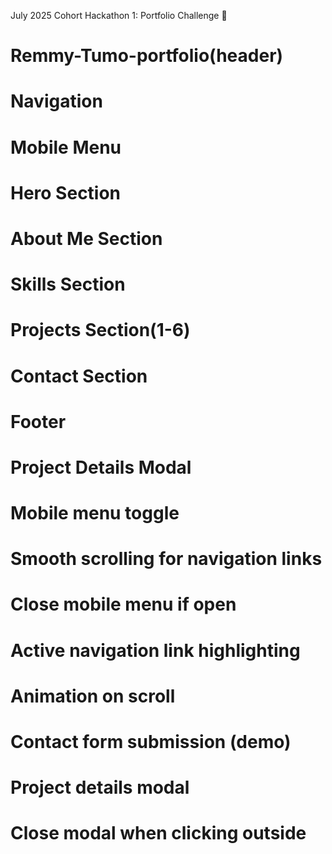 July 2025 Cohort Hackathon 1: Portfolio Challenge 🚀
# Remmy-Tumo-portfolio(header)
# Navigation
# Mobile Menu
# Hero Section
# About Me Section
# Skills Section
# Projects Section(1-6)
# Contact Section
# Footer
# Project Details Modal
# Mobile menu toggle
# Smooth scrolling for navigation links
# Close mobile menu if open
# Active navigation link highlighting
# Animation on scroll
# Contact form submission (demo)
# Project details modal
# Close modal when clicking outside
